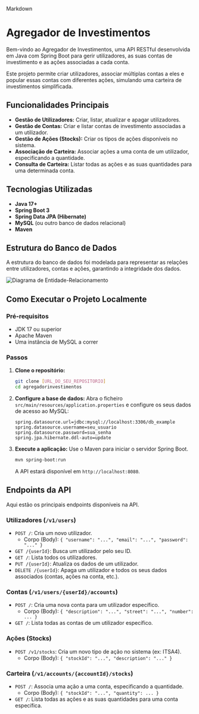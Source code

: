 Markdown

# Agregador de Investimentos

Bem-vindo ao Agregador de Investimentos, uma API RESTful desenvolvida em Java com Spring Boot para gerir utilizadores, as suas contas de investimento e as ações associadas a cada conta.

Este projeto permite criar utilizadores, associar múltiplas contas a eles e popular essas contas com diferentes ações, simulando uma carteira de investimentos simplificada.

## Funcionalidades Principais

* **Gestão de Utilizadores:** Criar, listar, atualizar e apagar utilizadores.
* **Gestão de Contas:** Criar e listar contas de investimento associadas a um utilizador.
* **Gestão de Ações (Stocks):** Criar os tipos de ações disponíveis no sistema.
* **Associação de Carteira:** Associar ações a uma conta de um utilizador, especificando a quantidade.
* **Consulta de Carteira:** Listar todas as ações e as suas quantidades para uma determinada conta.

## Tecnologias Utilizadas

* **Java 17+**
* **Spring Boot 3**
* **Spring Data JPA (Hibernate)**
* **MySQL** (ou outro banco de dados relacional)
* **Maven**

## Estrutura do Banco de Dados

A estrutura do banco de dados foi modelada para representar as relações entre utilizadores, contas e ações, garantindo a integridade dos dados.

![Diagrama de Entidade-Relacionamento](images/UML.png)

## Como Executar o Projeto Localmente

### Pré-requisitos

* JDK 17 ou superior
* Apache Maven
* Uma instância de MySQL a correr

### Passos

1.  **Clone o repositório:**
    ```bash
    git clone [URL_DO_SEU_REPOSITORIO]
    cd agregadorinvestimentos
    ```

2.  **Configure a base de dados:**
    Abra o ficheiro `src/main/resources/application.properties` e configure os seus dados de acesso ao MySQL:
    ```properties
    spring.datasource.url=jdbc:mysql://localhost:3306/db_example
    spring.datasource.username=seu_usuario
    spring.datasource.password=sua_senha
    spring.jpa.hibernate.ddl-auto=update
    ```

3.  **Execute a aplicação:**
    Use o Maven para iniciar o servidor Spring Boot.
    ```bash
    mvn spring-boot:run
    ```
    A API estará disponível em `http://localhost:8080`.

## Endpoints da API

Aqui estão os principais endpoints disponíveis na API.

### Utilizadores (`/v1/users`)

* `POST /`: Cria um novo utilizador.
    * Corpo (Body): `{ "username": "...", "email": "...", "password": "..." }`
* `GET /{userId}`: Busca um utilizador pelo seu ID.
* `GET /`: Lista todos os utilizadores.
* `PUT /{userId}`: Atualiza os dados de um utilizador.
* `DELETE /{userId}`: Apaga um utilizador e todos os seus dados associados (contas, ações na conta, etc.).

### Contas (`/v1/users/{userId}/accounts`)

* `POST /`: Cria uma nova conta para um utilizador específico.
    * Corpo (Body): `{ "description": "...", "street": "...", "number": ... }`
* `GET /`: Lista todas as contas de um utilizador específico.

### Ações (Stocks)

* `POST /v1/stocks`: Cria um novo tipo de ação no sistema (ex: ITSA4).
    * Corpo (Body): `{ "stockId": "...", "description": "..." }`

### Carteira (`/v1/accounts/{accountId}/stocks`)

* `POST /`: Associa uma ação a uma conta, especificando a quantidade.
    * Corpo (Body): `{ "stockId": "...", "quantity": ... }`
* `GET /`: Lista todas as ações e as suas quantidades para uma conta específica.
